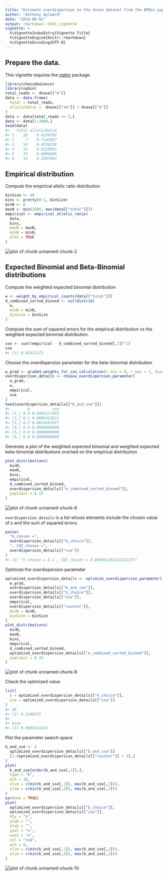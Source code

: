 ```yaml
---
title: "Estimate overdispersion on the dnase dataset from the NPBin paper"
author: "Anthony Aylward"
date: "2018-08-02"
output: rmarkdown::html_vignette
vignette: >
  %\VignetteIndexEntry{Vignette Title}
  %\VignetteEngine{knitr::rmarkdown}
  %\VignetteEncoding{UTF-8}
---
```




## Prepare the data.

This vignette requires the [npbin](https://github.com/anthony-aylward/npbin) 
package.


```r
library(chenimbalance)
library(npbin)
total_reads <- dnase[["m"]]
data <- data.frame(
  total = total_reads,
  allelicRatio =  dnase[["xm"]] / dnase[["m"]]
)
data <- data[total_reads >= 5,]
data <- data[1:2000,]
head(data)
#>   total allelicRatio
#> 1    26    0.4230769
#> 2     7    0.7142857
#> 3    54    0.4259259
#> 4    31    0.6129032
#> 5    10    0.8000000
#> 6    13    0.2307692
```

## Empirical distribution

Compute the empirical allelic ratio distribution


```r
binSize <- 40
bins <- pretty(0:1, binSize)
minN <- 6
maxN <- min(2500, max(data[["total"]]))
empirical <- empirical_allelic_ratio(
  data,
  bins,
  maxN = maxN,
  minN = minN,
  plot = TRUE
)
```

![plot of chunk unnamed-chunk-2](figure/unnamed-chunk-2-1.png)

## Expected Binomial and Beta-Binomial distributions

Compute the weighted expected binomial distribution


```r
w <- weight_by_empirical_counts(data[["total"]])
d_combined_sorted_binned <- nulldistrib(
  w,
  minN = minN,
  binSize = binSize
)
```

Compute the sum of squared errors for the empirical distribution vs the 
weighted expected binomial distribution.


```r
sse <- sum((empirical - d_combined_sorted_binned[,2])^2)
sse
#> [1] 0.01021275
```

Choose the overdispersion parameter for the beta-binomial distribution


```r
w_grad <- graded_weights_for_sse_calculation(r_min = 0, r_max = 1, bins = bins)
overdispersion_details <- choose_overdispersion_parameter(
  w_grad,
  w,
  empirical,
  sse
)
head(overdispersion_details[["b_and_sse"]])
#>        b          sse
#> [1,] 0.0 0.0102127465
#> [2,] 0.1 0.0006422622
#> [3,] 0.2 0.0014597917
#> [4,] 0.0 0.0000000000
#> [5,] 0.0 0.0000000000
#> [6,] 0.0 0.0000000000
```

Generate a plot of the weighted expected binomial and weighted expected 
beta-binomial distributions overlaid on the empirical distribution


```r
plot_distributions(
  minN,
  maxN,
  bins,
  empirical,
  d_combined_sorted_binned,
  overdispersion_details[["e_combined_sorted_binned"]],
  yuplimit = 0.15
)
```

![plot of chunk unnamed-chunk-6](figure/unnamed-chunk-6-1.png)

`overdispersion_details` is a list whose elements include the chosen value of 
`b` and the sum of squared errors.


```r
paste(
  "b_chosen =",
  overdispersion_details[["b_choice"]],
  ", SSE_chosen =",
  overdispersion_details[["sse"]]
)
#> [1] "b_chosen = 0.1 , SSE_chosen = 0.000642262182221375"
```

Optimize the overdispersion parameter


```r
optimized_overdispersion_details <- optimize_overdispersion_parameter(
  w_grad,
  overdispersion_details[["b_and_sse"]],
  overdispersion_details[["b_choice"]],
  overdispersion_details[["sse"]],
  empirical,
  overdispersion_details[["counter"]],
  minN = minN,
  binSize = binSize
)
plot_distributions(
  minN,
  maxN,
  bins,
  empirical,
  d_combined_sorted_binned,
  optimized_overdispersion_details[["e_combined_sorted_binned"]],
  yuplimit = 0.15
)
```

![plot of chunk unnamed-chunk-8](figure/unnamed-chunk-8-1.png)

Check the optimized value


```r
list(
  b = optimized_overdispersion_details[["b_choice"]],
  sse = optimized_overdispersion_details[["sse"]]
)
#> $b
#> [1] 0.1109375
#> 
#> $sse
#> [1] 0.0006221425
```

Plot the parameter search space


```r
b_and_sse <- (
  optimized_overdispersion_details[["b_and_sse"]]
  [1:(optimized_overdispersion_details[["counter"]] + 2),]
)
plot(
  b_and_sse[order(b_and_sse[,1]),],
  type = "b",
  pch = 16,
  xlim = c(min(b_and_sse[,1]), max(b_and_sse[,1])),
  ylim = c(min(b_and_sse[,2]), max(b_and_sse[,2]))
)
par(new = TRUE)
plot(
  optimized_overdispersion_details[["b_choice"]],
  optimized_overdispersion_details[["sse"]],
  bty = "n",
  ylab = "",
  xlab = "",
  yaxt = "n",
  xaxt = "n",
  col = "red",
  pch = 8,
  xlim = c(min(b_and_sse[,1]), max(b_and_sse[,1])),
  ylim = c(min(b_and_sse[,2]), max(b_and_sse[,2]))
)
```

![plot of chunk unnamed-chunk-10](figure/unnamed-chunk-10-1.png)

